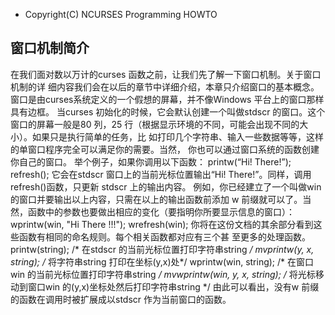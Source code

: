* Copyright(C) NCURSES Programming HOWTO

## 窗口机制简介

在我们面对数以万计的curses 函数之前，让我们先了解一下窗口机制。关于窗口机制的详
细内容我们会在以后的章节中详细介绍，本章只介绍窗口的基本概念。
窗口是由curses系统定义的一个假想的屏幕，并不像Windows 平台上的窗口那样具有边框。
当curses 初始化的时候，它会默认创建一个叫做stdscr 的窗口。这个窗口的屏幕一般是80
列，25 行（根据显示环境的不同，可能会出现不同的大小）。如果只是执行简单的任务，比
如打印几个字符串、输入一些数据等等，这样的单窗口程序完全可以满足你的需要。当然，
你也可以通过窗口系统的函数创建你自己的窗口。
举个例子，如果你调用以下函数：
printw(“Hi! There!”);
refresh();
它会在stdscr 窗口上的当前光标位置输出“Hi! There!”。同样，调用refresh()函数，只更新
stdscr 上的输出内容。
例如，你已经建立了一个叫做win 的窗口并要输出以上内容，只需在以上的输出函数前添加
w 前缀就可以了。当然，函数中的参数也要做出相应的变化（要指明你所要显示信息的窗口）：
wprintw(win, "Hi There !!!");
wrefresh(win);
你将在这份文档的其余部分看到这些函数有相同的命名规则。每个相关函数都对应有三个甚
至更多的处理函数。
printw(string); /* 在stdscr 的当前光标位置打印字符串string */
mvprintw(y, x, string); /* 将字符串string 打印在坐标(y,x)处*/
wprintw(win, string); /* 在窗口win 的当前光标位置打印字符串string */
mvwprintw(win, y, x, string);
/* 将光标移动到窗口win 的(y,x)坐标处然后打印字符串string */
由此可以看出，没有w 前缀的函数在调用时被扩展成以stdscr 作为当前窗口的函数。
